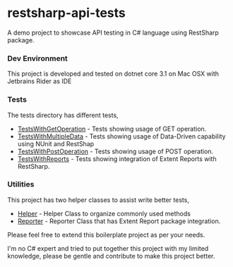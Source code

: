 # restsharp-api-tests

A demo project to showcase API testing in C# language using RestSharp package. 

### Dev Environment
This project is developed and tested on dotnet core 3.1 on Mac OSX with Jetbrains Rider as IDE

### Tests
The tests directory has different tests,
* [TestsWithGetOperation](/RestSharpDemo/Tests/TestsWithGetOperation.cs) - Tests showing usage of GET operation.
* [TestsWithMultipleData](/RestSharpDemo/Tests/TestsWithMultipleData.cs) - Tests showing usage of Data-Driven capability using NUnit and RestShap
* [TestsWithPostOperation](/RestSharpDemo/Tests/TestsWithPostOperation.cs) - Tests showing usage of POST operation.
* [TestsWithReports](/RestSharpDemo/Tests/TestsWithReports.cs) - Tests showing integration of Extent Reports with RestSharp.

### Utilities
This project has two helper classes to assist write better tests,
* [Helper](/RestSharpDemo/Utilities/Helper.cs) - Helper Class to organize commonly used methods
* [Reporter](/RestSharpDemo/Utilities/Reporter.cs) - Reporter Class that has Extent Report package integration.

Please feel free to extend this boilerplate project as per your needs.

I'm no C# expert and tried to put together this project with my limited knowledge, please be gentle and contribute to make this project better.
